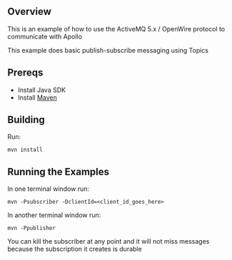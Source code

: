 ## Overview

This is an example of how to use the ActiveMQ 5.x / OpenWire protocol to communicate with Apollo

This example does basic publish-subscribe messaging using Topics

## Prereqs

- Install Java SDK
- Install [Maven](http://maven.apache.org/download.html) 

## Building

Run:

    mvn install

## Running the Examples

In one terminal window run:

    mvn -Psubscriber -DclientId=<client_id_goes_here>

In another terminal window run:

    mvn -Ppublisher

You can kill the subscriber at any point and it will not miss messages because the subscription it creates
is durable
